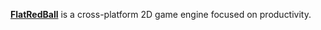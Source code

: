 [**FlatRedBall**](http://flatredball.com/) is a cross-platform 2D game engine focused on productivity.
